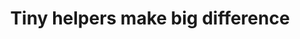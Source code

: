 ---
pid: CH908
title: Tiny helpers make big difference
location_transcription: 
zipcode: NJ08879
outside_phl: South Amboy NJ
neighborhood: 
age: '21'
age_range: 20-29
instagram: 
image_file_name: CH_908.jpg
proposal_transcription: Support nurses, techs, pa's and nurse practitioners who do
  so much for pts. and deserve all the credit in the world
topic: Figure,Health,Philadelphia,Uplifting
topic_summary: 0, 0, 0, 0
type: Other No Form
keywords_other: 
credit: Elizabeth Moreire
image_labels: "#NAME?"
twitter: 
facebook: 
permalink: "/monuments/ch908/"
layout: item-page
---